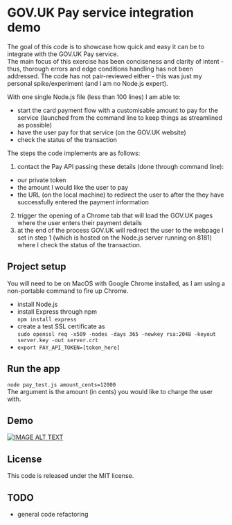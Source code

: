 # GOV.UK Pay service integration demo

The goal of this code is to showcase how quick and easy it can be to integrate with the GOV.UK Pay service. <br />
The main focus of this exercise has been conciseness and clarity of intent - thus, thorough errors and edge conditions handling
has not been addressed. The code has not pair-reviewed either - this was just my personal spike/experiment (and I am no Node.js expert).

With one single Node.js file (less than 100 lines) I am able to:
* start the card payment flow with a customisable amount to pay for the service (launched from the command line to keep things as streamlined as possible)
* have the user pay for that service (on the GOV.UK website)
* check the status of the transaction

The steps the code implements are as follows:

1. contact the Pay API passing these details (done through command line):
  * our private token
  * the amount I would like the user to pay
  * the URL (on the local machine) to redirect the user to after the they have successfully entered the payment information
2. trigger the opening of a Chrome tab that will load the GOV.UK pages where the user enters their payment details
3. at the end of the process GOV.UK will redirect the user to the webpage I set in step 1 (which is hosted on the Node.js server running on 8181)
where I check the status of the transaction.

## Project setup

You will need to be on MacOS with Google Chrome installed, as I am using a non-portable command to fire up Chrome.

* install Node.js
* install Express through npm <br />
`npm install express`
* create a test SSL certificate as <br />
`sudo openssl req -x509 -nodes -days 365 -newkey rsa:2048 -keyout server.key -out server.crt`
* `export PAY_API_TOKEN=[token_here]`

## Run the app
`node pay_test.js amount_cents=12000` <br />
The argument is the amount (in cents) you would like to charge the user with.

## Demo
[![IMAGE ALT TEXT](http://img.youtube.com/vi/PHlJ11Fpq7o/0.jpg)](http://www.youtube.com/watch?v=PHlJ11Fpq7o "Pay integration demo")

## License
This code is released under the MIT license.

## TODO
* general code refactoring